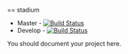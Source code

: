 == stadium
* Master - [![Build Status](https://travis-ci.org/heliocentric/stadium.svg?branch=master)](https://travis-ci.org/heliocentric/stadium)
* Develop - [![Build Status](https://travis-ci.org/heliocentric/stadium.svg?branch=develop)](https://travis-ci.org/heliocentric/stadium)

You should document your project here.
